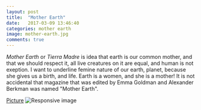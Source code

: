 ```yaml
---
layout: post
title:  "Mother Earth"
date:   2017-03-09 13:46:40
categories: mother earth
image: mother-earth.jpg
comments: true
---
```



*Mother Earth* or *Tierra Madre* is idea that earth is our common mother, and that we should respect it, all live creatures on it are equal, and human is not exeption. I want to underline femine nature of our earth, planet, because she gives us a birth, and life. Earth is a women, and she is a mother! 
It is not accidental that magazine that was edited by Emma Goldman and Alexander Berkman was named "Mother Earth".

[Picture](https://terraphilosofica.github.io/mother-earth.jpg)
<img src="https://terraphilosofica.github.io/mother-earth.jpg" class="img-responsive" alt="Responsive image">





                                 




